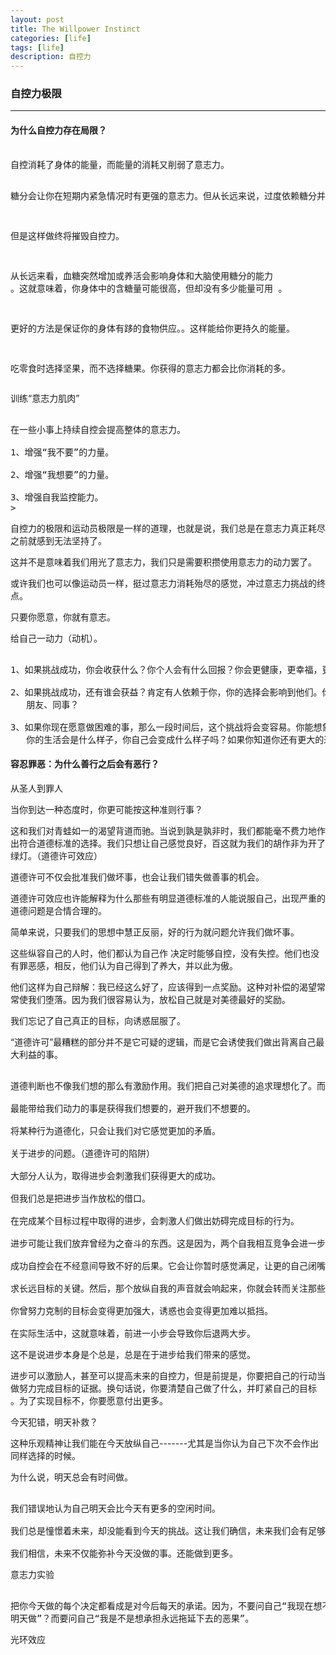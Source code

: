 ```yaml
---
layout: post
title: The Willpower Instinct
categories: [life]
tags: [life]
description: 自控力
---
```


<h3>自控力极限</h3>

---------------------------------------------------------------------------------
<h4>为什么自控力存在局限？</h4>
<pre><text>
自控消耗了身体的能量，而能量的消耗又削弱了意志力。

糖分会让你在短期内紧急情况时有更强的意志力。但从长远来说，过度依赖糖分并不是自控的好方法。处在压力环境中的人很容易选择经过复杂加工、高脂肪、高糖分的“安慰”食物，

但是这样做终将摧毁自控力。

从长远来看，血糖突然增加或养活会影响身体和大脑使用糖分的能力 。这就意味着，你身体中的含糖量可能很高，但却没有多少能量可用 。

更好的方法是保证你的身体有跢的食物供应。。这样能给你更持久的能量。

吃零食时选择坚果，而不选择糖果。你获得的意志力都会比你消耗的多。
</text></pre>

训练“意志力肌肉”
<pre><text>
在一些小事上持续自控会提高整体的意志力。

1、增强“我不要”的力量。

2、增强“我想要”的力量。

3、增强自我监控能力。
</text>></pre>



自控力的极限和运动员极限是一样的道理，也就是说，我们总是在意志力真正耗尽之前就感到无法坚持了。

这并不是意味着我们用光了意志力，我们只是需要积攒使用意志力的动力罢了。

或许我们也可以像运动员一样，挺过意志力消耗殆尽的感觉，冲过意志力挑战的终点。

只要你愿意，你就有意志。


给自己一动力（动机）。
<pre><text>
1、如果挑战成功，你会收获什么？你个人会有什么回报？你会更健康，更幸福，更自由、更有钱，还是会更成功？

2、如果挑战成功，还有谁会获益？肯定有人依赖于你，你的选择会影响到他们。你的行为会如何影响你的家人、
   朋友、同事？

3、如果你现在愿意做困难的事，那么一段时间后，这个挑战将会变容易。你能想象出，如果你在这个挑战中取得进步，
   你的生活会是什么样子，你自己会变成什么样子吗？如果你知道你还有更大的进步空间，现在的不适是不是变得值得了呢？
</text></pre>

<h4>容忍罪恶：为什么善行之后会有恶行？</h4>

从圣人到罪人

当你到达一种态度时，你更可能按这种准则行事？

这和我们对青蛙如一的渴望背道而驰。当说到孰是孰非时，我们都能毫不费力地作出符合道德标准的选择。我们只想让自己感觉良好，百这就为我们的胡作非为开了绿灯。（道德许可效应）

道德许可不仅会批准我们做坏事，也会让我们错失做善事的机会。

道德许可效应也许能解释为什么那些有明显道德标准的人能说服自己，出现严重的道德问题是合情合理的。

简单来说，只要我们的思想中慧正反丽，好的行为就问题允许我们做坏事。

这些纵容自己的人时，他们都认为自己作 决定时能够自控，没有失控。他们也没有罪恶感，相反，他们认为自己得到了养大，并以此为傲。

他们这样为自己辩解：我已经这么好了，应该得到一点奖励。这种对补偿的渴望常常使我们堕落。因为我们很容易认为，放松自己就是对美德最好的奖励。

我们忘记了自己真正的目标，向诱惑屈服了。

“道德许可”最糟糕的部分并不是它可疑的逻辑，而是它会诱使我们做出背离自己最大利益的事。

<pre><text>
道德判断也不像我们想的那么有激励作用。我们把自己对美德的追求理想化了。而且很多人都相信，罪恶感和羞耻心是最有驱动力的。但是我们是在骗谁呢？

最能带给我们动力的事是获得我们想要的，避开我们不想要的。

将某种行为道德化，只会让我们对它感觉更加的矛盾。

关于进步的问题。（道德许可的陷阱）

大部分人认为，取得进步会刺激我们获得更大的成功。

但我们总是把进步当作放松的借口。

在完成某个目标过程中取得的进步，会刺激人们做出妨碍完成目标的行为。

进步可能让我们放弃曾经为之奋斗的东西。这是因为，两个自我相互竞争会进一步打破二者之间的平衡。

成功自控会在不经意间导致不好的后果。它会让你暂时感觉满足，让更的自己闭嘴。当你取得进步的时候，你的大脑就停止了思维进程。而这个进程正是推动你追

求长远目标的关键。然后，那个放纵自我的声音就会响起来，你就会转而关注那些还没有得到满足的目标。

你曾努力克制的目标会变得更加强大，诱惑也会变得更加难以抵挡。

在实际生活中，这就意味着，前进一小步会导致你后退两大步。
</text></pre>

这不是说进步本身是个总是，总是在于进步给我们带来的感觉。

进步可以激励人，甚至可以提高未来的自控力，但是前提是，你要把自己的行动当做努力完成目标的证据。换句话说，你要清楚自己做了什么，并盯紧自己的目标 。为了实现目标不，你要愿意付出更多。


今天犯错，明天补救？

这种乐观精神让我们能在今天放纵自己-------尤其是当你认为自己下次不会作出同样选择的时候。

为什么说，明天总会有时间做。
<pre><text>
我们错误地认为自己明天会比今天有更多的空闲时间。

我们总是憧憬着未来，却没能看到今天的挑战。这让我们确信，未来我们会有足够的时间和精力去做今天想做的事。我们觉得，推迟到以后再做是不理所应当的。

我们相信，未来不仅能弥补今天没做的事。还能做到更多。
</text></pre>

意志力实验
<pre><text>
把你今天做的每个决定都看成是对今后每天的承诺。因为，不要问自己“我现在想不想吃这块糖”？而要问自己“我想不想在一年里每天下午都吃一块糖”？或者你明知道应该做一件事情却拖延不做时，不要问自己“我是想今天做还是
明天做”？而要问自己“我是不是想承担永远拖延下去的恶果”。
</text></pre>

光环效应







